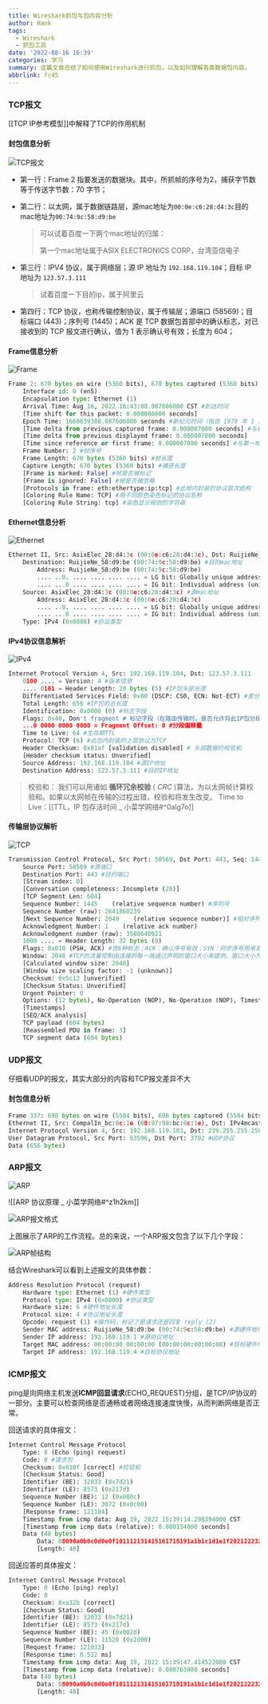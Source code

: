 ```yaml
---
title: Wireshark抓包与包内容分析
author: Hank
tags:
  - Wireshark
  - 抓包工具
date: '2022-08-16 16:39'
categories: 学习
summary: 这篇文章总结了如何使用Wireshark进行抓包，以及如何理解各类数据包内容。
abbrlink: fc45
---
```


### TCP报文

[[TCP IP参考模型]]中解释了TCP的作用机制

#### 封包信息分析

![TCP报文](https://my-picbed.oss-cn-hangzhou.aliyuncs.com/202208161644693.png)

+ 第一行：Frame 2 指要发送的数据块。其中，所抓帧的序号为2，捕获字节数等于传送字节数：70 字节；

+ 第二行：以太网，属于数据链路层，源mac地址为`00:0e:c6:28:d4:3c`目的mac地址为`00:74:9c:58:d9:be`

  > 可以试着百度一下两个mac地址的归属：
  >
  > 第一个mac地址属于ASIX ELECTRONICS CORP，台湾亚信电子

+ 第三行：IPV4 协议，属于网络层；源 IP 地址为 `192.168.119.104`；目标 IP 地址为 `123.57.3.111`

  > 试着百度一下目的ip，属于阿里云

+ 第四行：TCP 协议，也称传输控制协议，属于传输层；源端口 (58569)；目标端口 (443)；序列号 (1445)；ACK 是 TCP 数据包首部中的确认标志，对已接收到的 TCP 报文进行确认，值为 1 表示确认号有效；长度为 604；

#### Frame信息分析

![Frame](https://my-picbed.oss-cn-hangzhou.aliyuncs.com/202208161703466.png)

```python
Frame 2: 670 bytes on wire (5360 bits), 670 bytes captured (5360 bits) on interface en5, id 0
    Interface id: 0 (en5)
    Encapsulation type: Ethernet (1)
    Arrival Time: Aug 16, 2022 16:43:08.087606000 CST #到达时间
    [Time shift for this packet: 0.000000000 seconds] 
    Epoch Time: 1660639388.087606000 seconds #新纪元时间（指自 1970 年 1 月 1 日（00:00:00 GMT）以来的秒数）
    [Time delta from previous captured frame: 0.000007000 seconds] #与前一捕获数据帧之间的时间差
    [Time delta from previous displayed frame: 0.000007000 seconds]
    [Time since reference or first frame: 0.000007000 seconds] #与第一帧之间的时间差
    Frame Number: 2 #帧序号
    Frame Length: 670 bytes (5360 bits) #帧长度
    Capture Length: 670 bytes (5360 bits) #捕获长度
    [Frame is marked: False] #帧是否被标记
    [Frame is ignored: False] #帧是否被忽略
    [Protocols in frame: eth:ethertype:ip:tcp] #此帧内封装的协议层次结构
    [Coloring Rule Name: TCP] #用不同颜色染色标记的协议名称
    [Coloring Rule String: tcp] #染色显示规则的字符串
```

#### Ethernet信息分析

![Ethernet](https://my-picbed.oss-cn-hangzhou.aliyuncs.com/202208161745054.png)

```python
Ethernet II, Src: AsixElec_28:d4:3c (00:0e:c6:28:d4:3c), Dst: RuijieNe_58:d9:be (00:74:9c:58:d9:be)
    Destination: RuijieNe_58:d9:be (00:74:9c:58:d9:be) #目的mac地址
        Address: RuijieNe_58:d9:be (00:74:9c:58:d9:be)
        .... ..0. .... .... .... .... = LG bit: Globally unique address (factory default)
        .... ...0 .... .... .... .... = IG bit: Individual address (unicast)
    Source: AsixElec_28:d4:3c (00:0e:c6:28:d4:3c) #源mac地址
        Address: AsixElec_28:d4:3c (00:0e:c6:28:d4:3c)
        .... ..0. .... .... .... .... = LG bit: Globally unique address (factory default)
        .... ...0 .... .... .... .... = IG bit: Individual address (unicast)
    Type: IPv4 (0x0800) #协议类型
```

#### IPv4协议信息解析

![IPv4](https://my-picbed.oss-cn-hangzhou.aliyuncs.com/202208161759423.png)

```python
Internet Protocol Version 4, Src: 192.168.119.104, Dst: 123.57.3.111
    0100 .... = Version: 4 #版本信息
    .... 0101 = Header Length: 20 bytes (5) #IP包头部长度
    Differentiated Services Field: 0x00 (DSCP: CS0, ECN: Not-ECT) #差分服务字段
    Total Length: 656 #IP包的总长度
    Identification: 0x0000 (0) #标志字段
    Flags: 0x40, Don't fragment # 标记字段（在路由传输时，是否允许将此IP包分段）
    ...0 0000 0000 0000 = Fragment Offset: 0 #分段偏移量
    Time to Live: 64 #生存期TTL
    Protocol: TCP (6) #此包内封装的上层协议为TCP
    Header Checksum: 0x81af [validation disabled] # 头部数据的校验和
    [Header checksum status: Unverified] 
    Source Address: 192.168.119.104 #源IP地址
    Destination Address: 123.57.3.111 #目的IP地址
```

> 校验和： 我们可以用诸如 **循环冗余校验** ( *CRC* )算法，为以太网帧计算校验和。如果以太网帧在传输的过程出错，校验和将发生改变。
> Time to Live：[[TTL，IP 包存活时间 _ 小菜学网络#^0alg7o]]

#### 传输层协议解析

![TCP](https://my-picbed.oss-cn-hangzhou.aliyuncs.com/202208161806746.png)

```python
Transmission Control Protocol, Src Port: 58569, Dst Port: 443, Seq: 1445, Ack: 1, Len: 604
    Source Port: 58569 #源端口
    Destination Port: 443 #目的端口
    [Stream index: 0] 
    [Conversation completeness: Incomplete (28)]
    [TCP Segment Len: 604]
    Sequence Number: 1445    (relative sequence number) #序列号
    Sequence Number (raw): 2641860239
    [Next Sequence Number: 2049    (relative sequence number)] #相对序列号，该数据包的相对序列号为2049(此序列号用来确定传送数据的正确位置，且序列号用来侦测丢失的包)；下一个数据包的序列号是1377
    Acknowledgment Number: 1    (relative ack number)
    Acknowledgment number (raw): 3580640921
    1000 .... = Header Length: 32 bytes (8)
    Flags: 0x018 (PSH, ACK) #含6种标志；ACK：确认序号有效；SYN：同步序号用来发起一个连接；FIN：发端完成发送任务；RST：重新连接；PSH：接收方应该尽快将这个报文段交给应用层；URG：紧急指针(urgentpointer)有效
    Window: 2048 #TCP的流量控制由连接的每一端通过声明的窗口大小来提供。窗口大小为字节数，起始于确认序号字段指明的值，这个值是接收端正期望接收的字节。窗口大小是一个16bit字段，因而窗口大小最大为65536字节，上面显示窗口大小为1825字节；
    [Calculated window size: 2048]
    [Window size scaling factor: -1 (unknown)]
    Checksum: 0x5c12 [unverified]
    [Checksum Status: Unverified]
    Urgent Pointer: 0
    Options: (12 bytes), No-Operation (NOP), No-Operation (NOP), Timestamps
    [Timestamps]
    [SEQ/ACK analysis]
    TCP payload (604 bytes)
    [Reassembled PDU in frame: 3]
    TCP segment data (604 bytes)

```

### UDP报文

仔细看UDP的报文，其实大部分的内容和TCP报文差异不大

#### 封包信息分析

```python
Frame 337: 698 bytes on wire (5584 bits), 698 bytes captured (5584 bits) on interface en5, id 0 #帧序号等信息
Ethernet II, Src: CompalIn_bc:8c:1e (08:97:98:bc:8c:1e), Dst: IPv4mcast_7f:ff:fa (01:00:5e:7f:ff:fa) #以太网
Internet Protocol Version 4, Src: 192.168.119.103, Dst: 239.255.255.250 #ip协议
User Datagram Protocol, Src Port: 63596, Dst Port: 3702 #UDP协议
Data (656 bytes)
```
### ARP报文

![ARP](https://my-picbed.oss-cn-hangzhou.aliyuncs.com/202208171638697.png)

![[ARP 协议原理 _ 小菜学网络#^z1h2km]]

![ARP报文格式](https://my-picbed.oss-cn-hangzhou.aliyuncs.com/202208171649879.png)

上图展示了ARP的工作流程。总的来说，一个ARP报文包含了以下几个字段：

![ARP帧结构](https://my-picbed.oss-cn-hangzhou.aliyuncs.com/202208171643497.png)

结合Wireshark可以看到上述报文的具体参数：
```python
Address Resolution Protocol (request)
    Hardware type: Ethernet (1) #硬件类型
    Protocol type: IPv4 (0x0800) #协议类型
    Hardware size: 6 #硬件地址长度
    Protocol size: 4 #协议地址长度
    Opcode: request (1) #操作码，标记了是请求还是回复 reply (2)
    Sender MAC address: RuijieNe_58:d9:be (00:74:9c:58:d9:be) #源硬件地址
    Sender IP address: 192.168.119.1 #源协议地址
    Target MAC address: 00:00:00_00:00:00 (00:00:00:00:00:00) #目标硬件地址
    Target IP address: 192.168.119.4 #目标协议地址

```

### ICMP报文

ping是向网络主机发送**ICMP回显请求**(ECHO_REQUEST)分组，是TCP/IP协议的一部分。主要可以检查网络是否通畅或者网络连接速度快慢，从而判断网络是否正常。

回送请求的具体报文：

```python
Internet Control Message Protocol
    Type: 8 (Echo (ping) request)
    Code: 0 #请求包
    Checksum: 0x610f [correct] #检验和
    [Checksum Status: Good]
    Identifier (BE): 32033 (0x7d21)
    Identifier (LE): 8573 (0x217d)
    Sequence Number (BE): 12 (0x000c)
    Sequence Number (LE): 3072 (0x0c00)
    [Response frame: 121184]
    Timestamp from icmp data: Aug 19, 2022 15:39:14.298394000 CST
    [Timestamp from icmp data (relative): 0.000154000 seconds]
    Data (48 bytes)
        Data: 08090a0b0c0d0e0f101112131415161718191a1b1c1d1e1f202122232425262728292a2b…
        [Length: 48]

```

回送应答的具体报文：

```python
Internet Control Message Protocol
    Type: 0 (Echo (ping) reply)
    Code: 0
    Checksum: 0xa32b [correct]
    [Checksum Status: Good]
    Identifier (BE): 32033 (0x7d21)
    Identifier (LE): 8573 (0x217d)
    Sequence Number (BE): 45 (0x002d)
    Sequence Number (LE): 11520 (0x2d00)
    [Request frame: 121933]
    [Response time: 0.522 ms]
    Timestamp from icmp data: Aug 19, 2022 15:39:47.414522000 CST
    [Timestamp from icmp data (relative): 0.000763000 seconds]
    Data (48 bytes)
        Data: 08090a0b0c0d0e0f101112131415161718191a1b1c1d1e1f202122232425262728292a2b…
        [Length: 48]

```

